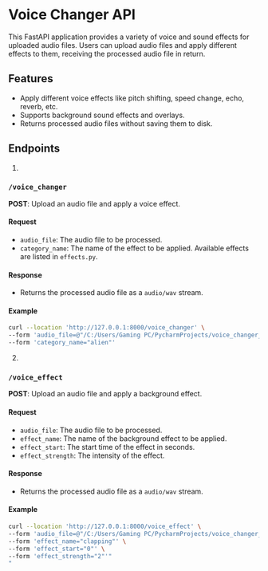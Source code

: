 # Voice Changer API

This FastAPI application provides a variety of voice and sound effects for uploaded audio files. Users can upload audio files and apply different effects to them, receiving the processed audio file in return.

## Features

- Apply different voice effects like pitch shifting, speed change, echo, reverb, etc.
- Supports background sound effects and overlays.
- Returns processed audio files without saving them to disk.

## Endpoints

1.
### `/voice_changer`

**POST**: Upload an audio file and apply a voice effect.

#### Request

- `audio_file`: The audio file to be processed.
- `category_name`: The name of the effect to be applied. Available effects are listed in `effects.py`.

#### Response

- Returns the processed audio file as a `audio/wav` stream.

#### Example

```bash
curl --location 'http://127.0.0.1:8000/voice_changer' \
--form 'audio_file=@"/C:/Users/Gaming PC/PycharmProjects/voice_changer_API/sample_audios/imran_khan_trimmed.mp3"' \
--form 'category_name="alien"' 
```

2.
### `/voice_effect`

**POST**: Upload an audio file and apply a background effect.

#### Request

- `audio_file`: The audio file to be processed.
- `effect_name`: The name of the background effect to be applied.
- `effect_start`: The start time of the effect in seconds.
- `effect_strength`: The intensity of the effect.

#### Response

- Returns the processed audio file as a `audio/wav` stream.

#### Example

```bash
curl --location 'http://127.0.0.1:8000/voice_effect' \
--form 'audio_file=@"/C:/Users/Gaming PC/PycharmProjects/voice_changer_API/sample_audios/hitler.wav"' \
--form 'effect_name="clapping"' \
--form 'effect_start="0"' \
--form 'effect_strength="2"'"
"
```


